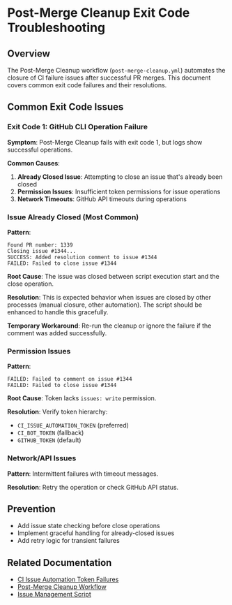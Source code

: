 # Post-Merge Cleanup Exit Code Troubleshooting

## Overview

The Post-Merge Cleanup workflow (`post-merge-cleanup.yml`) automates the closure of CI failure issues after successful PR merges. This document covers common exit code failures and their resolutions.

## Common Exit Code Issues

### Exit Code 1: GitHub CLI Operation Failure

**Symptom**: Post-Merge Cleanup fails with exit code 1, but logs show successful operations.

**Common Causes**:

1. **Already Closed Issue**: Attempting to close an issue that's already been closed
2. **Permission Issues**: Insufficient token permissions for issue operations
3. **Network Timeouts**: GitHub API timeouts during operations

### Issue Already Closed (Most Common)

**Pattern**:

```text
Found PR number: 1339
Closing issue #1344...
SUCCESS: Added resolution comment to issue #1344
FAILED: Failed to close issue #1344
```

**Root Cause**: The issue was closed between script execution start and the close operation.

**Resolution**: This is expected behavior when issues are closed by other processes (manual closure, other automation). The script should be enhanced to handle this gracefully.

**Temporary Workaround**: Re-run the cleanup or ignore the failure if the comment was added successfully.

### Permission Issues

**Pattern**:

```text
FAILED: Failed to comment on issue #1344
FAILED: Failed to close issue #1344
```

**Root Cause**: Token lacks `issues: write` permission.

**Resolution**: Verify token hierarchy:

- `CI_ISSUE_AUTOMATION_TOKEN` (preferred)
- `CI_BOT_TOKEN` (fallback)
- `GITHUB_TOKEN` (default)

### Network/API Issues

**Pattern**: Intermittent failures with timeout messages.

**Resolution**: Retry the operation or check GitHub API status.

## Prevention

- Add issue state checking before close operations
- Implement graceful handling for already-closed issues
- Add retry logic for transient failures

## Related Documentation

- [CI Issue Automation Token Failures](./CI_ISSUE_AUTOMATION_TOKEN_FAILURES.md)
- [Post-Merge Cleanup Workflow](../.github/workflows/post-merge-cleanup.yml)
- [Issue Management Script](../scripts/manage_ci_failure_issues.sh)
